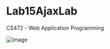 # Lab15AjaxLab
CS472 - Web Application Programming

![image](https://user-images.githubusercontent.com/18373774/117898593-ea3c8d80-b28a-11eb-9870-924b25f27bad.png)


